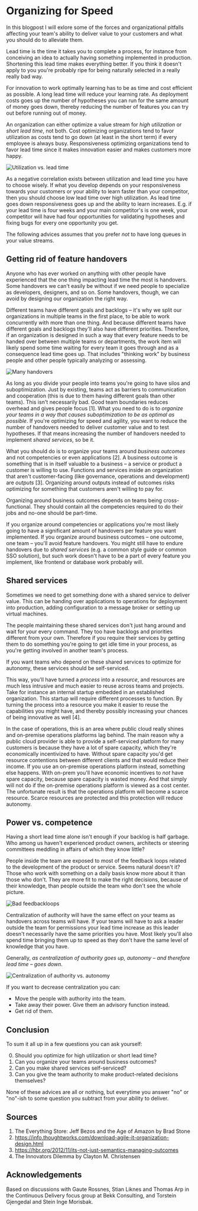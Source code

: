 Organizing for Speed
====================

In this blogpost I will exlore some of the forces and organizational pitfalls affecting your team's ability to deliver value to your customers and what you should do to alleviate them.

Lead time is the time it takes you to complete a process, for instance from conceiving an idea to actually having something implemented in production. Shortening this lead time makes everything better. If you think it doesn't apply to you you're probably ripe for being naturally selected in a really really bad way.

For innovation to work optimally learning has to be as time and cost efficient as possible. A long lead time will reduce your learning rate. As deployment costs goes up the number of hypotheses you can run for the same amount of money goes down, thereby reducing the number of features you can try out before running out of money.

An organization can either optimize a value stream for _high utilization_ or _short lead time_, not both. Cost optimizing organizations tend to favor utilization as costs tend to go down (at least in the short term) if every employee is always busy. Responsiveness optimizing organizations tend to favor lead time since it makes innovation easier and makes customers more happy.

![Utilization vs. lead time](img/lead-time-vs-utilization.png)

As a negative correlation exists between utilization and lead time you have to choose wisely. If what you develop depends on your responsiveness towards your customers or your ability to learn faster than your competitor, then you should choose low lead time over high utilization. As lead time goes down responsiveness goes up and the ability to learn increases. E.g. if your lead time is four weeks and your main competitor's is one week, your competitor will have had four opportunities for validating hypotheses and fixing bugs for every one opportunity you get.

The following advices assumes that you prefer _not_ to have long queues in your value streams.


Getting rid of feature handovers
--------------------------------

Anyone who has ever worked on anything with other people have experienced that the one thing impacting lead time the most is handovers. Some handovers we can't easily be without if we need people to specialize as developers, designers, and so on. Some handovers, though, we can avoid by designing our organization the right way.

Different teams have different goals and backlogs – it's why we split our organizations in multiple teams in the first place, to be able to work concurrently with more than one thing. And because different teams have different goals and backlogs they'll also have different priorities. Therefore, if an organization is designed in such a way that every feature needs to be handed over between multiple teams or departments, the work item will likely spend some time waiting for every team it goes through and as a consequence lead time goes up. That includes "thinking work" by business people and other people typically analyzing or assessing.

![Many handovers](img/un-agile-org.png)

As long as you divide your people into teams you're going to have silos and suboptimization. Just by existing, teams act as barriers to communication and cooperation (this is due to them having different goals than other teams). This isn't necessarily bad. Good team boundaries reduces overhead and gives people focus [1]. What you need to do is to _organize your teams in a way that causes suboptimization to be as optimal as possible_. If you're optimizing for speed and agility, you want to reduce the number of handovers needed to deliver customer value and to test hypotheses. If that means increasing the number of handovers needed to implement _shared services_, so be it.

What you should do is to organize your teams around _business outcomes_ and not competencies or even applications [2]. A business outcome is something that is in itself valuable to a business – a service or product a customer is willing to use. Functions and services inside an organization that aren't customer-facing (like governance, operations and development) are _outputs_ [3]. Organizing around outputs instead of outcomes risks optimizing for something that customers aren't willing to pay for.

Organizing around business outcomes depends on teams being cross-functional. They should contain all the competencies required to do their jobs and no-one should be part-time.

If you organize around competencies or applications you're most likely going to have a significant amount of handovers per feature you want implemented. If you organize around business outcomes – one outcome, one team – you'll avoid feature handovers. You might still have to endure handovers due to _shared services_ (e.g. a common style guide or common SSO solution), but such work doesn't have to be a part of every feature you implement, like frontend or database work probably will.


Shared services
---------------

Sometimes we need to get something done with a shared service to deliver value. This can be handing over applications to operations for deployment into production, adding configuration to a message broker or setting up virtual machines.

The people maintaining these shared services don't just hang around and wait for your every command. They too have backlogs and priorities different from your own. Therefore if you require their services by getting them to do something you're going to get idle time in your process, as you're getting involved in another team's process.

If you want teams who depend on these shared services to optimize for autonomy, these services should be self-serviced.

This way, you'll have turned a _process_ into a _resource_, and resources are much less intrusive and much easier to reuse across teams and projects. Take for instance an internal startup embedded in an established organization. This startup will require different processes to function. By turning the process into a resource you make it easier to reuse the capabilities you might have, and thereby possibly increasing your chances of being innovative as well [4].

In the case of operations, this is an area where public cloud really shines and on-premise operations platforms lag behind. The main reason why a public cloud provider is able to provide a self-serviced platform for many customers is because they have a lot of spare capacity, which they're economically incentivized to have. Without spare capacity you'd get resource contentions between different clients and that would reduce their income. If you use an on-premise operations platform instead, something else happens. With on-prem you'll have economic incentives to _not_ have spare capacity, because spare capacity is wasted money. And that simply will not do if the on-premise operations platform is viewed as a cost center. The unfortunate result is that the operations platform will become a scarce resource. Scarce resources are protected and this protection will reduce autonomy.


Power vs. competence
--------------------

Having a short lead time alone isn't enough if your backlog is half garbage. Who among us haven't experienced product owners, architects or steering committees meddling in affairs of which they know little?

People inside the team are exposed to most of the feedback loops related to the development of the product or service. Seems natural doesn't it? Those who work with something on a daily basis know more about it than those who don't. They are more fit to make the right decisions, because of their knowledge, than people outside the team who don't see the whole picture.

![Bad feedbackloops](img/bad-feedbackloops.png)

Centralization of authority will have the same effect on your teams as handovers across teams will have. If your teams will have to ask a leader outside the team for permissions your lead time increase as this leader doesn't necessarily have the same priorities you have. Most likely you'll also spend time bringing them up to speed as they don't have the same level of knowledge that you have.

Generally, _as centralization of authority goes up, autonomy – and therefore lead time – goes down._

![Centralization of authority vs. autonomy](img/negative-correlation-centralization-vs-autonomy.png) 

If you want to decrease centralization you can:
- Move the people with authority into the team.
- Take away their power. Give them an advisory function instead.
- Get rid of them.


Conclusion
----------

To sum it all up in a few questions you can ask yourself:

0. Should you optimize for high utilization or short lead time?
1. Can you organize your teams around business outcomes?
2. Can you make shared services self-serviced?
3. Can you give the team authority to make product-related decisions themselves?

None of these advices are all or nothing, but everytime you answer "no" or "no"-ish to some question you subtract from your ability to deliver.


Sources
-------

1. The Everything Store: Jeff Bezos and the Age of Amazon by Brad Stone
2. https://info.thoughtworks.com/download-agile-it-organization-design.html
3. https://hbr.org/2012/11/its-not-just-semantics-managing-outcomes
4. The Innovators Dilemma by Clayton M. Christensen


Acknowledgements
----------------

Based on discussions with Gaute Rossnes, Stian Liknes and Thomas Arp in the Continuous Delivery focus group at Bekk Consulting, and Torstein Gjengedal and Stein Inge Morisbak.

